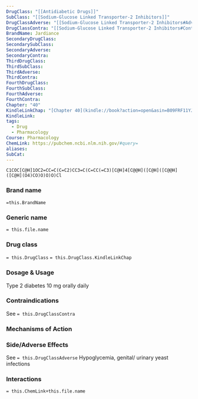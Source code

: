 ```yaml
---
DrugClass: "[[Antidiabetic Drugs]]"
SubClass: "[[Sodium-Glucose Linked Transporter-2 Inhibitors]]"
DrugClassAdverse: "[[Sodium-Glucose Linked Transporter-2 Inhibitors#Adverse Reactions]]"
DrugClassContra: "[[Sodium-Glucose Linked Transporter-2 Inhibitors#Contraindications]]"
BrandName: Jardiance
SecondaryDrugClass: 
SecondarySubClass: 
SecondaryAdverse: 
SecondaryContra: 
ThirdDrugClass: 
ThirdSubClass: 
ThirdAdverse: 
ThirdContra: 
FourthDrugClass: 
FourthSubClass: 
FourthAdverse: 
FourthContra: 
Chapter: "40"
KindleLinkChap: "[Chapter 40](kindle://book?action=open&asin=B09FRF11YJ&location=22730)"
KindleLink: 
tags:
  - Drug
  - Pharmacology
Course: Pharmacology
ChemLink: https://pubchem.ncbi.nlm.nih.gov/#query=
aliases: 
SubCat:
---
```

```smiles
C1COC[C@H]1OC2=CC=C(C=C2)CC3=C(C=CC(=C3)[C@H]4[C@@H]([C@H]([C@@H]([C@H](O4)CO)O)O)O)Cl
```

### Brand name
`=this.BrandName`

### Generic name
`= this.file.name`

### Drug class 
`= this.DrugClass`
	`= this.DrugClass.KindleLinkChap`

### Dosage & Usage
Type 2 diabetes
10 mg orally daily

### Contraindications
See `= this.DrugClassContra`

### Mechanisms of Action


### Side/Adverse Effects
See `= this.DrugClassAdverse`
Hypoglycemia, genital/ urinary yeast infections

### Interactions

`= this.ChemLink+this.file.name`

